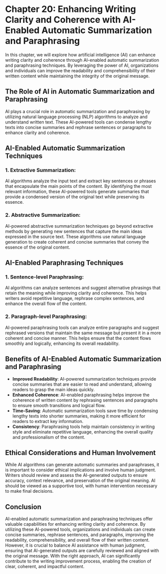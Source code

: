 Chapter 20: Enhancing Writing Clarity and Coherence with AI-Enabled Automatic Summarization and Paraphrasing
============================================================================================================

In this chapter, we will explore how artificial intelligence (AI) can enhance writing clarity and coherence through AI-enabled automatic summarization and paraphrasing techniques. By leveraging the power of AI, organizations and individuals can improve the readability and comprehensibility of their written content while maintaining the integrity of the original message.

The Role of AI in Automatic Summarization and Paraphrasing
----------------------------------------------------------

AI plays a crucial role in automatic summarization and paraphrasing by utilizing natural language processing (NLP) algorithms to analyze and understand written text. These AI-powered tools can condense lengthy texts into concise summaries and rephrase sentences or paragraphs to enhance clarity and coherence.

AI-Enabled Automatic Summarization Techniques
---------------------------------------------

### 1. Extractive Summarization:

AI algorithms analyze the input text and extract key sentences or phrases that encapsulate the main points of the content. By identifying the most relevant information, these AI-powered tools generate summaries that provide a condensed version of the original text while preserving its essence.

### 2. Abstractive Summarization:

AI-powered abstractive summarization techniques go beyond extractive methods by generating new sentences that capture the main ideas expressed in the source text. These algorithms use natural language generation to create coherent and concise summaries that convey the essence of the original content.

AI-Enabled Paraphrasing Techniques
----------------------------------

### 1. Sentence-level Paraphrasing:

AI algorithms can analyze sentences and suggest alternative phrasings that retain the meaning while improving clarity and coherence. This helps writers avoid repetitive language, rephrase complex sentences, and enhance the overall flow of the content.

### 2. Paragraph-level Paraphrasing:

AI-powered paraphrasing tools can analyze entire paragraphs and suggest rephrased versions that maintain the same message but present it in a more coherent and concise manner. This helps ensure that the content flows smoothly and logically, enhancing its overall readability.

Benefits of AI-Enabled Automatic Summarization and Paraphrasing
---------------------------------------------------------------

* **Improved Readability**: AI-powered summarization techniques provide concise summaries that are easier to read and understand, allowing readers to grasp the main ideas quickly.
* **Enhanced Coherence**: AI-enabled paraphrasing helps improve the coherence of written content by rephrasing sentences and paragraphs to ensure smooth transitions and logical flow.
* **Time-Saving**: Automatic summarization tools save time by condensing lengthy texts into shorter summaries, making it more efficient for readers to extract key information.
* **Consistency**: Paraphrasing tools help maintain consistency in writing style and eliminate repetitive language, enhancing the overall quality and professionalism of the content.

Ethical Considerations and Human Involvement
--------------------------------------------

While AI algorithms can generate automatic summaries and paraphrases, it is important to consider ethical implications and involve human judgment. Writers should review and assess the AI-generated outputs to ensure accuracy, context relevance, and preservation of the original meaning. AI should be viewed as a supportive tool, with human intervention necessary to make final decisions.

Conclusion
----------

AI-enabled automatic summarization and paraphrasing techniques offer valuable capabilities for enhancing writing clarity and coherence. By utilizing these AI-powered tools, organizations and individuals can create concise summaries, rephrase sentences, and paragraphs, improving the readability, comprehensibility, and overall flow of their written content. However, it is crucial to balance AI assistance with human judgment, ensuring that AI-generated outputs are carefully reviewed and aligned with the original message. With the right approach, AI can significantly contribute to the writing improvement process, enabling the creation of clear, coherent, and impactful content.
